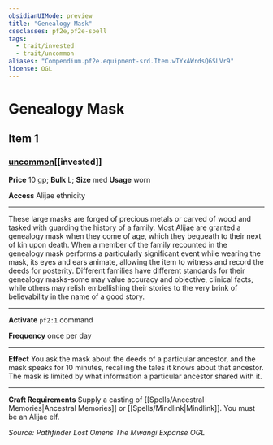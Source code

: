```yaml
---
obsidianUIMode: preview
title: "Genealogy Mask"
cssclasses: pf2e,pf2e-spell
tags:
  - trait/invested
  - trait/uncommon
aliases: "Compendium.pf2e.equipment-srd.Item.wTYxAWrdsQ6SLVr9"
license: OGL
---
```

# Genealogy Mask
## Item 1
### [uncommon](uncommon "Uncommon Rarity Trait")[[invested]]


**Price** 10 gp; 
**Bulk** L; **Size** med
**Usage** worn

**Access** Alijae ethnicity

* * *

These large masks are forged of precious metals or carved of wood and tasked with guarding the history of a family. Most Alijae are granted a genealogy mask when they come of age, which they bequeath to their next of kin upon death. When a member of the family recounted in the genealogy mask performs a particularly significant event while wearing the mask, its eyes and ears animate, allowing the item to witness and record the deeds for posterity. Different families have different standards for their genealogy masks-some may value accuracy and objective, clinical facts, while others may relish embellishing their stories to the very brink of believability in the name of a good story.

* * *

**Activate** `pf2:1` command

**Frequency** once per day

* * *

**Effect** You ask the mask about the deeds of a particular ancestor, and the mask speaks for 10 minutes, recalling the tales it knows about that ancestor. The mask is limited by what information a particular ancestor shared with it.

* * *

**Craft Requirements** Supply a casting of [[Spells/Ancestral Memories|Ancestral Memories]] or [[Spells/Mindlink|Mindlink]]. You must be an Alijae elf.

*Source: Pathfinder Lost Omens The Mwangi Expanse*
*OGL*